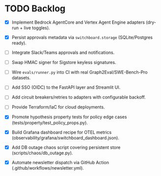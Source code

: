 # TODO Backlog

- [x] Implement Bedrock AgentCore and Vertex Agent Engine adapters (dry-run + live toggles).
- [x] Persist approvals metadata via `switchboard.storage` (SQLite/Postgres ready).
- [ ] Integrate Slack/Teams approvals and notifications.
- [ ] Swap HMAC signer for Sigstore keyless signatures.
- [ ] Wire `evals/runner.py` into CI with real Graph2Eval/SWE-Bench-Pro datasets.
- [ ] Add SSO (OIDC) to the FastAPI layer and Streamlit UI.
- [ ] Add circuit breakers/retries to adapters with configurable backoff.
- [ ] Provide Terraform/IaC for cloud deployments.
- [x] Promote hypothesis property tests for policy edge cases (tests/property/test_policy_props.py).
- [x] Build Grafana dashboard recipe for OTEL metrics (observability/grafana/switchboard_dashboard.json).

- [x] Add DB outage chaos script covering persistent store (scripts/chaos/db_outage.py).
- [x] Automate newsletter dispatch via GitHub Action (.github/workflows/newsletter.yml).
